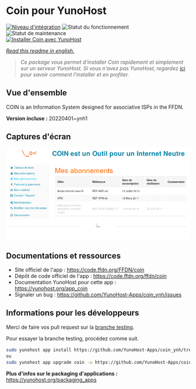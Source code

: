 <!--
N.B.: This README was automatically generated by https://github.com/YunoHost/apps/tree/master/tools/README-generator
It shall NOT be edited by hand.
-->

# Coin pour YunoHost

[![Niveau d'intégration](https://dash.yunohost.org/integration/coin.svg)](https://dash.yunohost.org/appci/app/coin) ![Statut du fonctionnement](https://ci-apps.yunohost.org/ci/badges/coin.status.svg) ![Statut de maintenance](https://ci-apps.yunohost.org/ci/badges/coin.maintain.svg)  
[![Installer Coin avec YunoHost](https://install-app.yunohost.org/install-with-yunohost.svg)](https://install-app.yunohost.org/?app=coin)

*[Read this readme in english.](./README.md)*

> *Ce package vous permet d'installer Coin rapidement et simplement sur un serveur YunoHost.
Si vous n'avez pas YunoHost, regardez [ici](https://yunohost.org/#/install) pour savoir comment l'installer et en profiter.*

## Vue d'ensemble

COIN is an Information System designed for associative ISPs in the FFDN.


**Version incluse :** 20220401~ynh1


## Captures d'écran

![Capture d'écran de Coin](./doc/screenshots/user-subscriptions.png)

## Documentations et ressources

* Site officiel de l'app : <https://code.ffdn.org/FFDN/coin>
* Dépôt de code officiel de l'app : <https://code.ffdn.org/ffdn/coin>
* Documentation YunoHost pour cette app : <https://yunohost.org/app_coin>
* Signaler un bug : <https://github.com/YunoHost-Apps/coin_ynh/issues>

## Informations pour les développeurs

Merci de faire vos pull request sur la [branche testing](https://github.com/YunoHost-Apps/coin_ynh/tree/testing).

Pour essayer la branche testing, procédez comme suit.

``` bash
sudo yunohost app install https://github.com/YunoHost-Apps/coin_ynh/tree/testing --debug
ou
sudo yunohost app upgrade coin -u https://github.com/YunoHost-Apps/coin_ynh/tree/testing --debug
```

**Plus d'infos sur le packaging d'applications :** <https://yunohost.org/packaging_apps>
